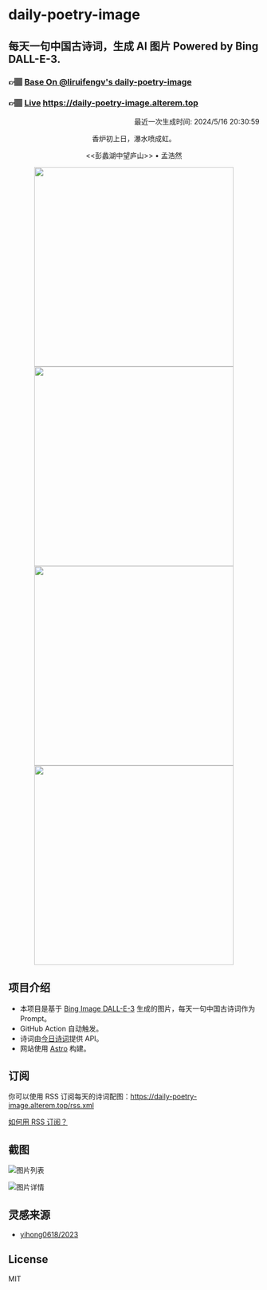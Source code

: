 
# daily-poetry-image

## 每天一句中国古诗词，生成 AI 图片 Powered by Bing DALL-E-3.

### 👉🏽 [Base On @liruifengv's daily-poetry-image](https://github.com/liruifengv/daily-poetry-image)

### 👉🏽 [Live](https://daily-poetry-image.alterem.top/) https://daily-poetry-image.alterem.top

<p align="right">
  最近一次生成时间: 2024/5/16 20:30:59
</p>
<p align="center">
香炉初上日，瀑水喷成虹。
</p>
<p align="center">
<<彭蠡湖中望庐山>> • 孟浩然
</p>
<p align="center">
<img src="https://tse1.mm.bing.net/th/id/OIG2..6ZHDdWgi0zfThqnTnjS" height="400" width="400" />
<img src="https://tse1.mm.bing.net/th/id/OIG2.0dom.RT3wqEEiLbjSVEw" height="400" width="400" />
<img src="https://tse2.mm.bing.net/th/id/OIG2.qn_OaESbw_fxnpV8cFQB" height="400" width="400" />
<img src="https://tse2.mm.bing.net/th/id/OIG2.vTF4OcD71jBz6MXdFUqY" height="400" width="400" />
</p>

## 项目介绍

-   本项目是基于 [Bing Image DALL-E-3](https://www.bing.com/images/create) 生成的图片，每天一句中国古诗词作为 Prompt。
-   GitHub Action 自动触发。
-   诗词由[今日诗词](https://www.jinrishici.com/)提供 API。
-   网站使用 [Astro](https://astro.build) 构建。

## 订阅

你可以使用 RSS 订阅每天的诗词配图：https://daily-poetry-image.alterem.top/rss.xml

[如何用 RSS 订阅？](https://zhuanlan.zhihu.com/p/55026716)

## 截图

![图片列表](./screenshots/Snipaste_2023-12-28_21-00-26.png)

![图片详情](./screenshots/Snipaste_2023-12-28_21-00-53.png)

## 灵感来源

-   [yihong0618/2023](https://github.com/yihong0618/2023)

## License

MIT
